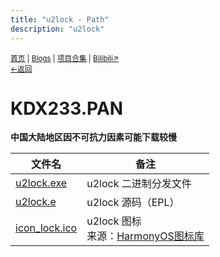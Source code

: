 ```yaml
---
title: "u2lock - Path"
description: "u2lock"
---
```

<script src="https://rs.kdxiaoyi.top/res/scripts/js/md-newUI-render.js"></script>
<small id="old_menu"><a href="/">首页</a> | <a href="/blogs">Blogs</a> | <a href="/Project">项目合集</a> | <a href="https://space.bilibili.com/1987247870">Bilibili↗</a><br><a href="./index">←返回</a> </small><br>

# KDX233.PAN
**中国大陆地区因不可抗力因素可能下载较慢**

| 文件名 | 备注 |
|-|-|
| [u2lock.exe](https://rs.kdxiaoyi.top/res/projects/u2lock/u2lock.exe)|u2lock 二进制分发文件|
| [u2lock.e](https://rs.kdxiaoyi.top/res/projects/u2lock/u2lock.e)|u2lock 源码（EPL）|
| [icon_lock.ico](https://rs.kdxiaoyi.top/res/projects/u2lock/icon_lock.ico)|u2lock 图标<br>来源：[HarmonyOS图标库](https://developer.harmonyos.com/cn/design/harmonyos-icon/)|

